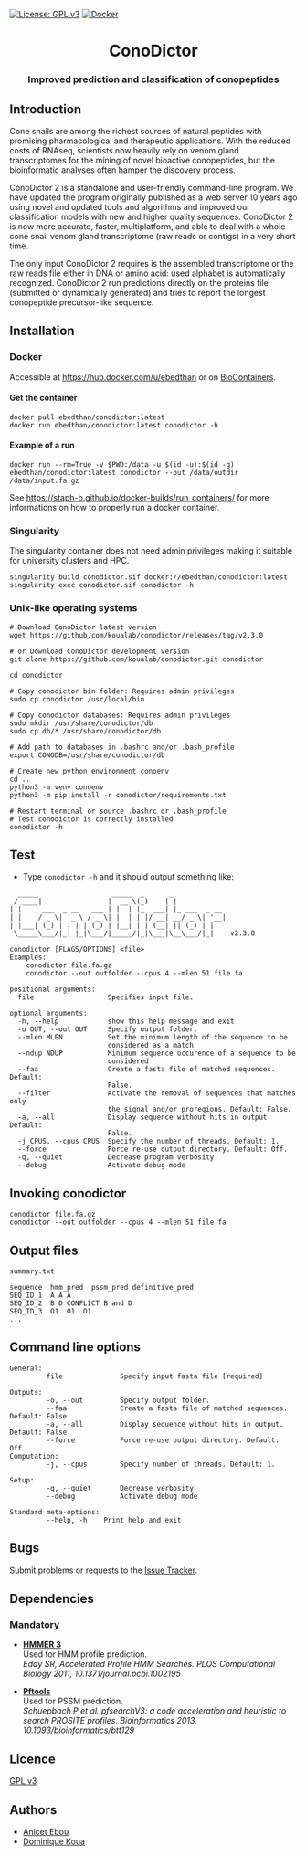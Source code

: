 [![License: GPL v3](https://img.shields.io/badge/License-GPLv3-blue.svg)](https://www.gnu.org/licenses/gpl-3.0)
[![Docker](https://img.shields.io/docker/pulls/ebedthan/conodictor.svg)]()


<h1 align="center">
  ConoDictor
</h1>
<h3 align="center">
  Improved prediction and classification of conopeptides
</h3>

## Introduction

Cone snails are among the richest sources of natural peptides with promising pharmacological and therapeutic applications. With the reduced costs of RNAseq, scientists now heavily rely on venom gland transcriptomes for the mining of novel bioactive conopeptides, but the bioinformatic analyses often hamper the discovery process.

ConoDictor 2 is a standalone and user-friendly command-line program. We have updated the program originally published as a web server 10 years ago using novel and updated tools and algorithms and improved our classification models with new and higher quality sequences. ConoDictor 2 is now more accurate, faster, multiplatform, and able to deal with a whole cone snail venom gland transcriptome (raw reads or contigs) in a very short time.

The only input ConoDictor 2 requires is the assembled transcriptome or the raw reads file either in DNA or amino acid: used alphabet is automatically recognized. ConoDictor 2 run predictions directly on the proteins file (submitted or dynamically generated) and tries to report the longest conopeptide  precursor-like sequence.

## Installation

### Docker

Accessible at https://hub.docker.com/u/ebedthan or on [BioContainers](https://github.com/BioContainers/containers/tree/master/conodictor/2.2.2).


#### Get the container

```
docker pull ebedthan/conodictor:latest
docker run ebedthan/conodictor:latest conodictor -h
```

#### Example of a run

```
docker run --rm=True -v $PWD:/data -u $(id -u):$(id -g) ebedthan/conodictor:latest conodictor --out /data/outdir /data/input.fa.gz
```

See https://staph-b.github.io/docker-builds/run_containers/ for more informations on how to properly run a docker container.


### Singularity

The singularity container does not need admin privileges making it
suitable for university clusters and HPC.

```
singularity build conodictor.sif docker://ebedthan/conodictor:latest
singularity exec conodictor.sif conodictor -h
```


### Unix-like operating systems 

```
# Download ConoDictor latest version
wget https://github.com/koualab/conodictor/releases/tag/v2.3.0

# or Download ConoDictor development version
git clone https://github.com/koualab/conodictor.git conodictor

cd conodictor

# Copy conodictor bin folder: Requires admin privileges
sudo cp conodictor /usr/local/bin

# Copy conodictor databases: Requires admin privileges
sudo mkdir /usr/share/conodictor/db
sudo cp db/* /usr/share/conodictor/db

# Add path to databases in .bashrc and/or .bash_profile
export CONODB=/usr/share/conodictor/db

# Create new python environment conoenv
cd ..
python3 -m venv conoenv
python3 -m pip install -r conodictor/requirements.txt

# Restart terminal or source .bashrc or .bash_profile
# Test conodictor is correctly installed
conodictor -h
```

## Test

* Type `conodictor -h` and it should output something like:

```
  _____                  _____  _      _             
 / ____|                |  __ \(_)    | |            
| |     ___  _ __   ___ | |  | |_  ___| |_ ___  _ __ 
| |    / _ \| '_ \ / _ \| |  | | |/ __| __/ _ \| '__|
| |___| (_) | | | | (_) | |__| | | (__| || (_) | |   
 \_____\___/|_| |_|\___/|_____/|_|\___|\__\___/|_|    v2.3.0

conodictor [FLAGS/OPTIONS] <file>
Examples:
	conodictor file.fa.gz
	conodictor --out outfolder --cpus 4 --mlen 51 file.fa

positional arguments:
  file                  Specifies input file.

optional arguments:
  -h, --help            show this help message and exit
  -o OUT, --out OUT     Specify output folder.
  --mlen MLEN           Set the minimum length of the sequence to be
                        considered as a match
  --ndup NDUP           Minimum sequence occurence of a sequence to be
                        considered
  --faa                 Create a fasta file of matched sequences. Default:
                        False.
  --filter              Activate the removal of sequences that matches only
                        the signal and/or proregions. Default: False.
  -a, --all             Display sequence without hits in output. Default:
                        False.
  -j CPUS, --cpus CPUS  Specify the number of threads. Default: 1.
  --force               Force re-use output directory. Default: Off.
  -q, --quiet           Decrease program verbosity
  --debug               Activate debug mode
```


## Invoking conodictor

```
conodictor file.fa.gz
conodictor --out outfolder --cpus 4 --mlen 51 file.fa
```
  

## Output files

```
summary.txt

sequence  hmm_pred  pssm_pred definitive_pred
SEQ_ID_1  A A A
SEQ_ID_2  B D CONFLICT B and D
SEQ_ID_3  O1  O1  O1
...

```

## Command line options

```
General:
         file              Specify input fasta file [required]

Outputs:
         -o, --out         Specify output folder.
         --faa             Create a fasta file of matched sequences. Default: False.
         -a, --all         Display sequence without hits in output. Default: False.
         --force           Force re-use output directory. Default: Off.
Computation:
         -j, --cpus        Specify number of threads. Default: 1.
         
Setup:
         -q, --quiet       Decrease verbosity
         --debug           Activate debug mode

Standard meta-options:
         --help, -h    Print help and exit

```
  
## Bugs

Submit problems or requests to the [Issue Tracker](https://github.com/koualab/conodictor/issues).


## Dependencies

### Mandatory

* [**HMMER 3**](https://hmmer.org)  
  Used for HMM profile prediction.   
  *Eddy SR, Accelerated Profile HMM Searches. PLOS Computational Biology 2011, 10.1371/journal.pcbi.1002195*

* [**Pftools**](https://github.com/sib-swiss/pftools3)  
  Used for PSSM prediction.    
  *Schuepbach P et al. pfsearchV3: a code acceleration and heuristic to search PROSITE profiles. Bioinformatics 2013, 10.1093/bioinformatics/btt129*


## Licence

[GPL v3](https://github.com/koualab/conodictor/blob/main/LICENSE)

## Authors

* [Anicet Ebou](https://orcid.org/0000-0003-4005-177X)
* [Dominique Koua](https://www.researchgate.net/profile/Dominique_Koua)